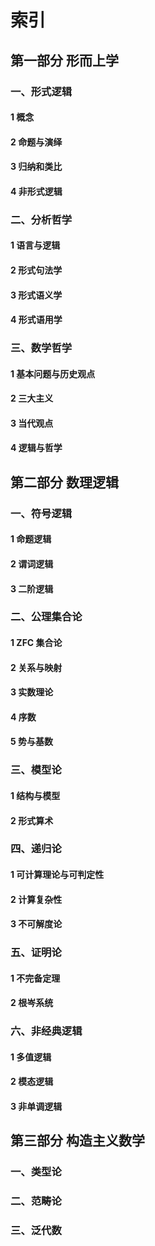 # 索引

## 第一部分 形而上学
### 一、形式逻辑
#### 1 概念

#### 2 命题与演绎

#### 3 归纳和类比

#### 4 非形式逻辑

### 二、分析哲学
#### 1 语言与逻辑

#### 2 形式句法学

#### 3 形式语义学

#### 4 形式语用学

### 三、数学哲学
#### 1 基本问题与历史观点

#### 2 三大主义

#### 3 当代观点

#### 4 逻辑与哲学

## 第二部分 数理逻辑
### 一、符号逻辑
#### 1 命题逻辑

#### 2 谓词逻辑

#### 3 二阶逻辑

### 二、公理集合论
#### 1 ZFC 集合论

#### 2 关系与映射

#### 3 实数理论

#### 4 序数

#### 5 势与基数

### 三、模型论
#### 1 结构与模型

#### 2 形式算术

### 四、递归论
#### 1 可计算理论与可判定性

#### 2 计算复杂性

#### 3 不可解度论

### 五、证明论
#### 1 不完备定理

#### 2 根岑系统

### 六、非经典逻辑
#### 1 多值逻辑

#### 2 模态逻辑

#### 3 非单调逻辑

## 第三部分 构造主义数学

### 一、类型论

### 二、范畴论

### 三、泛代数

